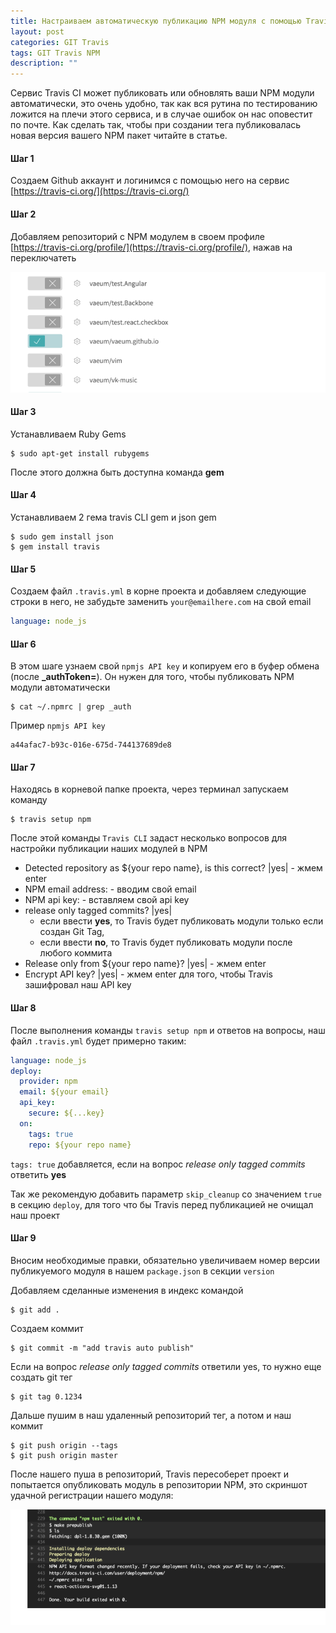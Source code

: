 ```yaml
---
title: Настраиваем автоматическую публикацию NPM модуля с помощью Travis CI
layout: post
categories: GIT Travis
tags: GIT Travis NPM
description: ""
---
```


Сервис Travis CI может публиковать или обновлять ваши NPM модули автоматически,
это очень удобно, так как вся рутина по тестированию ложится на плечи этого сервиса,
и в случае ошибок он нас оповестит по почте. Как сделать так, чтобы при создании
тега публиковалась новая версия вашего NPM пакет читайте в статье.

#### Шаг 1

Создаем Github аккаунт и логинимся с помощью него на сервис [https://travis-ci.org/](https://travis-ci.org/)

#### Шаг 2

Добавляем репозиторий с NPM модулем в своем профиле [https://travis-ci.org/profile/](https://travis-ci.org/profile/),
нажав на переключатеть

![Alt text](/images/post/publishing-to-npm-on-git-commit-using-github-hooks-and-travis1.png)

#### Шаг 3

Устанавливаем Ruby Gems

```
$ sudo apt-get install rubygems
```

После этого должна быть доступна команда **gem**

#### Шаг 4

Устанавливаем 2 гема travis CLI gem и json gem

```
$ sudo gem install json
$ gem install travis
```

#### Шаг 5

Создаем файл `.travis.yml` в корне проекта и добавляем следующие строки в него,
не забудьте заменить `your@emailhere.com` на свой email

```yaml
language: node_js
```

#### Шаг 6

В этом шаге узнаем свой `npmjs API key` и копируем его в буфер обмена (после **_authToken=**).
Он нужен для того, чтобы публиковать NPM модули автоматически

```
$ cat ~/.npmrc | grep _auth
```

Пример `npmjs API key`

```
a44afac7-b93c-016e-675d-744137689de8
```

#### Шаг 7

Находясь в корневой папке проекта,  через терминал запускаем команду

```
$ travis setup npm
```

После этой команды `Travis CLI` задаст несколько вопросов для настройки публикации
наших модулей в NPM

- Detected repository as ${your repo name}, is this correct? \|yes\| - жмем enter
- NPM email address: - вводим свой email
- NPM api key: - вставляем свой api key
- release only tagged commits? \|yes\|
  - если ввести **yes**, то Travis будет публиковать модули только если создан Git Tag,
  - если ввести **no**, то Travis будет публиковать модули после любого коммита
- Release only from ${your repo name}? \|yes\| - жмем enter
- Encrypt API key? \|yes\| - жмем enter для того, чтобы Travis зашифровал наш API key

#### Шаг 8

После выполнения команды `travis setup npm` и ответов на вопросы, наш  файл `.travis.yml` будет примерно таким:

```yaml
language: node_js
deploy:
  provider: npm
  email: ${your email}
  api_key:
    secure: ${...key}
  on:
    tags: true
    repo: ${your repo name}
```

`tags: true` добавляется, если на вопрос *release only tagged commits* ответить **yes**

Так же рекомендую добавить параметр `skip_cleanup` со значением `true` в секцию `deploy`,
для того что бы Travis перед публикацией не очищал наш проект

#### Шаг 9

Вносим необходимые правки, обязательно увеличиваем номер версии публикуемого модуля
в нашем `package.json` в секции `version`

Добавляем сделанные изменения в индекс командой

```
$ git add .
```

Создаем коммит

```
$ git commit -m "add travis auto publish"
```

Если на вопрос *release only tagged commits* ответили yes, то нужно еще создать git тег

```
$ git tag 0.1234
```

Дальше пушим в наш удаленный репозиторий тег, а потом и наш коммит

```
$ git push origin --tags
$ git push origin master
```

После нашего пуша в репозиторий, Travis пересоберет проект и попытается опубликовать
модуль в репозитории NPM, это скриншот удачной регистрации нашего модуля:

![Alt text](/images/post/publishing-to-npm-on-git-commit-using-github-hooks-and-travis2.png)

